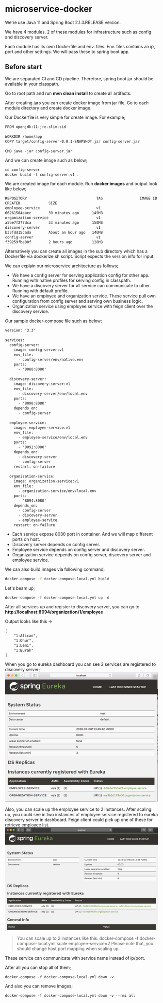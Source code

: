 # microservice-docker

We're use Java 11 and Spring Boot 2.1.3.RELEASE version.

We have 4 modules. 2 of these modules for infrastructure such as config and discovery server.

Each module has its own Dockerfile and env. files. Env. files contains an ip, port and other settings. We will pass these to spring boot app.

## Before start
We are separated CI and CD pipeline. Therefore, spring boot jar should be available in your classpath.

Go to root path and run **mvn clean install** to create all artifacts.

After creating jars you can create docker image from jar file. Go to each module directory and create docker image.

Our Dockerfile is very simple for create image. For example;

```
FROM openjdk:11-jre-slim-sid

WORKDIR /home/app
COPY target/config-server-0.0.1-SNAPSHOT.jar config-server.jar

CMD java -jar config-server.jar
```

And we can create image such as below;

```
cd config-server
docker build -t config-server:v1 .
```  

We are created image for each module. Run **docker images** and output look like below;

```
REPOSITORY                                TAG                 IMAGE ID            CREATED             SIZE
employee-service                          v1                  66261584eaec        30 minutes ago      149MB
organization-service                      v1                  a5be7f277dca        33 minutes ago      150MB
discovery-server                          v1                  b35fdd15cada        About an hour ago   146MB
config-server                             v1                  f39259fbe80f        2 hours ago         128MB
```

Alternatively you can create all images in the sub directory which has a Dockerfile via dockerize.sh script. Script expects the version info for input.

We can explain our microservice architecture as follows;

* We have a config server for serving application config for other app. Running with native profiles for serving config in classpath. 
* We have a discovery server for all service can communicate to other. Running with default profile.
* We have an employee and organization service. These service pull own configuration from config server and serving own business logic.
* Organization service using employee service with feign client over the discovery service.

Our sample docker-compose file such as below;

```
version: '3.3'

services:
  config-server:
    image: config-server:v1
    env_file:
      - config-server/env/native.env
    ports:
      - '8088:8080'

  discovery-server:
    image: discovery-server:v1
    env_file:
      - discovery-server/env/local.env
    ports:
      - '8090:8080'
    depends_on:
      - config-server

  employee-service:
    image: employee-service:v1
    env_file:
      - employee-service/env/local.env
    ports:
      - '8092:8080'
    depends_on:
      - discovery-server
      - config-server
    restart: on-failure

  organization-service:
    image: organization-service:v1
    env_file:
      - organization-service/env/local.env
    ports:
      - '8094:8080'
    depends_on:
      - config-server
      - discovery-server
      - employee-service
    restart: on-failure
```

* Each service expose 8080 port in container. And we will map different ports on host.
* Discovery server depends on config server.
* Employee service depends on config server and discovery server.
* Organization service depends on config server, discovery server and employee service.

We can also build images via following command;
```bash
docker-compose -f docker-compose-local.yml build
```

Let's beam up;
```
docker-compose -f docker-compose-local.yml up -d
```

After all services up and register to discovery server, you can go to **http://localhost:8094/organization/1/employee**

Output looks like this -> 
```
[
    "1:Alican",
    "1:Onur",
    "1:Lemi",
    "1:Burak"
]
```

When you go to eureka dashboard you can see 2 services are registered to discovery server;
![discovery-server dashboard](./ss/eureka.png)

Also, you can scale up the employee service to 2 instances. After scaling up, you could see in two instances of employee service registered to eureka discovery server in dashboard.
Feign client could pick up one of these for retrieve employee list.  
![scale up service dashboard](./ss/service-scale.png)
> You can scale up to 2 instances like this: docker-compose -f docker-compose-local.yml scale employee-service=2
> Please note that, you should change host port mapping when scaling up.

These service can communicate with service name instead of ip/port.

After all you can stop all of them;
```
docker-compose -f docker-compose-local.yml down -v
```

And also you can remove images;
```
docker-compose -f docker-compose-local.yml down -v --rmi all
```